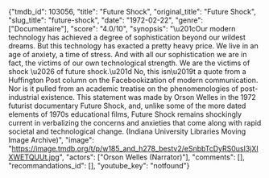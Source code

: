 {"tmdb_id": 103056, "title": "Future Shock", "original_title": "Future Shock", "slug_title": "future-shock", "date": "1972-02-22", "genre": ["Documentaire"], "score": "4.0/10", "synopsis": "\u201cOur modern technology has achieved a degree of sophistication beyond our wildest dreams. But this technology has exacted a pretty heavy price. We live in an age of anxiety, a time of stress. And with all our sophistication we are in fact, the victims of our own technological strength. We are the victims of shock \u2026 of future shock.\u201d  No, this isn\u2019t a quote from a Huffington Post column on the Facebookization of modern communication. Nor is it pulled from an academic treatise on the phenomenologies of post-industrial existence. This statement was made by Orson Welles in the 1972 futurist documentary Future Shock, and, unlike some of the more dated elements of 1970s educational films, Future Shock remains shockingly current in verbalizing the concerns and anxieties that come along with rapid societal and technological change. (Indiana University Libraries Moving Image Archive)", "image": "https://image.tmdb.org/t/p/w185_and_h278_bestv2/eSnbbTcDyRS0usI3jXIXWETQUUt.jpg", "actors": ["Orson Welles (Narrator)"], "comments": [], "recommandations_id": [], "youtube_key": "notfound"}